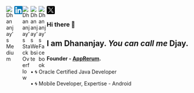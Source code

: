<a href="https://medium.com/@imdjay">
  <img align="left" alt="Dhananjay's Medium" width="22px" src="https://miro.medium.com/v2/resize:fit:1400/1*psYl0y9DUzZWtHzFJLIvTw.png" />
</a>
<a href="https://www.linkedin.com/in/imdjay/">
  <img align="left" alt="Dhananjay's LinkedIN" width="22px" src="https://github.com/dhananjayandroid/dhananjayandroid/blob/main/linkedin.png" />
</a>
<a href="https://stackoverflow.com/users/4377954/de%cb%a3">
  <img align="left" alt="Dhananjay's StackOverflow" width="22px" src="https://upload.wikimedia.org/wikipedia/commons/thumb/e/ef/Stack_Overflow_icon.svg/768px-Stack_Overflow_icon.svg.png" />
</a>
<a href="https://imdjay.design">
  <img align="left" alt="Dhananjay's Website" width="22px" src="https://www.shareicon.net/data/2017/07/08/888169_www_512x512.png" />
</a>
<a href="https://www.facebook.com/imdjay9/">
  <img align="left" alt="Dhananjay's Facebook" width="22px" src="https://github.com/gauravghongde/social-icons/blob/master/SVG/Color/Facebook.svg" />
</a>
<a href="https://twitter.com/imDjay9">
  <img align="left" alt="Dhananjay Kumar | Twitter" width="22px" src="https://github.com/dhananjayandroid/dhananjayandroid/blob/main/twitter.x.webp" />
</a>

</br>

### Hi there 👋 
## I am Dhananjay.  _You can call me_ **Djay**.
#### Founder - [AppRerum](https://apprerum.design/).

<!--
**dhananjayandroid/dhananjayandroid** is a ✨ _special_ ✨ repository because its `README.md` (this file) appears on your GitHub profile.

Here are some ideas to get you started:

- 🔭 I’m currently working on ...
- 🌱 I’m currently learning ...
- 👯 I’m looking to collaborate on ...
- 🤔 I’m looking for help with ...
- 💬 Ask me about ...
- 📫 How to reach me: ...
- 😄 Pronouns: ...
- ⚡ Fun fact: ...
-->

 
• :cyclone: Oracle Certified Java Developer

• :cyclone: Mobile Developer, Expertise - Android

